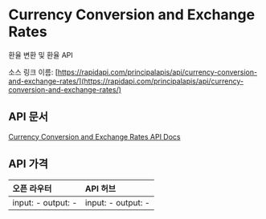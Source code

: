 # Currency Conversion and Exchange Rates

환율 변환 및 환율 API

소스 링크 이름: [https://rapidapi.com/principalapis/api/currency-conversion-and-exchange-rates/](https://rapidapi.com/principalapis/api/currency-conversion-and-exchange-rates/)

## API 문서

[Currency Conversion and Exchange Rates API Docs](../apis/kr/Currency_Conversion_and_Exchange_Rates.md)

## API 가격

| 오픈 라우터 | API 허브 |
|:---|:---|
| input: - output: - | input: - output: - |
